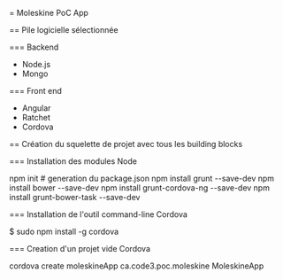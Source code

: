 = Moleskine PoC App

== Pile logicielle sélectionnée

=== Backend

* Node.js
* Mongo

=== Front end

* Angular
* Ratchet
* Cordova

== Création du squelette de projet avec tous les building blocks

=== Installation des modules Node

npm init                                # generation du package.json
npm install grunt --save-dev
npm install bower --save-dev
npm install grunt-cordova-ng --save-dev
npm install grunt-bower-task --save-dev

=== Installation de l'outil command-line Cordova

$ sudo npm install -g cordova

=== Creation d'un projet vide Cordova

cordova create moleskineApp ca.code3.poc.moleskine MoleskineApp